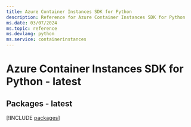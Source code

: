 ```yaml
---
title: Azure Container Instances SDK for Python
description: Reference for Azure Container Instances SDK for Python
ms.date: 03/07/2024
ms.topic: reference
ms.devlang: python
ms.service: containerinstances
---
```

# Azure Container Instances SDK for Python - latest
## Packages - latest
[!INCLUDE [packages](container-instances-index.md)]